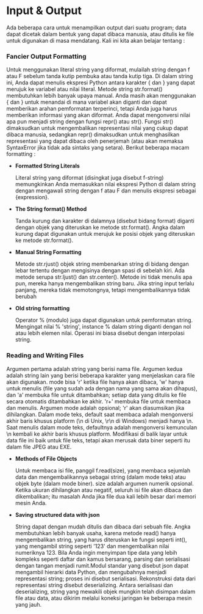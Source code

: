 # **Input & Output** #
Ada beberapa cara untuk menampilkan output dari suatu program; data dapat dicetak dalam bentuk yang dapat dibaca manusia, atau ditulis ke file untuk digunakan di masa mendatang. Kali ini kita akan belajar tentang :

### **Fancier Output Formatting** ###
Untuk menggunakan literal string yang diformat, mulailah string dengan f atau F sebelum tanda kutip pembuka atau tanda kutip tiga. Di dalam string ini, Anda dapat menulis ekspresi Python antara karakter { dan } yang dapat merujuk ke variabel atau nilai literal. 
Metode string str.format() membutuhkan lebih banyak upaya manual. Anda masih akan menggunakan { dan } untuk menandai di mana variabel akan diganti dan dapat memberikan arahan pemformatan terperinci, tetapi Anda juga harus memberikan informasi yang akan diformat. Anda dapat mengonversi nilai apa pun menjadi string dengan fungsi repr() atau str(). Fungsi str() dimaksudkan untuk mengembalikan representasi nilai yang cukup dapat dibaca manusia, sedangkan repr() dimaksudkan untuk menghasilkan representasi yang dapat dibaca oleh penerjemah (atau akan memaksa SyntaxError jika tidak ada sintaks yang setara). Berikut beberapa macam formatting :

- **Formatted String Literals**

    Literal string yang diformat (disingkat juga disebut f-string) memungkinkan Anda memasukkan nilai ekspresi Python di dalam string dengan mengawali string dengan f atau F dan menulis ekspresi sebagai {expression}.

- **The String format() Method**

    Tanda kurung dan karakter di dalamnya (disebut bidang format) diganti dengan objek yang diteruskan ke metode str.format(). Angka dalam kurung dapat digunakan untuk merujuk ke posisi objek yang diteruskan ke metode str.format().

- **Manual String Formatting**

    Metode str.rjust() objek string membenarkan string di bidang dengan lebar tertentu dengan mengisinya dengan spasi di sebelah kiri. Ada metode serupa str.ljust() dan str.center(). Metode ini tidak menulis apa pun, mereka hanya mengembalikan string baru. Jika string input terlalu panjang, mereka tidak memotongnya, tetapi mengembalikannya tidak berubah

- **Old string formatting**

    Operator % (modulo) juga dapat digunakan untuk pemformatan string. Mengingat nilai % 'string', instance % dalam string diganti dengan nol atau lebih elemen nilai. Operasi ini biasa disebut dengan interpolasi string.

### **Reading and Writing Files** ###
Argumen pertama adalah string yang berisi nama file. Argumen kedua adalah string lain yang berisi beberapa karakter yang menjelaskan cara file akan digunakan. mode bisa 'r' ketika file hanya akan dibaca, 'w' hanya untuk menulis (file yang sudah ada dengan nama yang sama akan dihapus), dan 'a' membuka file untuk ditambahkan; setiap data yang ditulis ke file secara otomatis ditambahkan ke akhir. 'r+' membuka file untuk membaca dan menulis. Argumen mode adalah opsional; 'r' akan diasumsikan jika dihilangkan. Dalam mode teks, default saat membaca adalah mengonversi akhir baris khusus platform (\n di Unix, \r\n di Windows) menjadi hanya \n. Saat menulis dalam mode teks, defaultnya adalah mengonversi kemunculan \n kembali ke akhir baris khusus platform. Modifikasi di balik layar untuk data file ini baik untuk file teks, tetapi akan merusak data biner seperti itu dalam file JPEG atau EXE.

- **Methods of File Objects**

    Untuk membaca isi file, panggil f.read(size), yang membaca sejumlah data dan mengembalikannya sebagai string (dalam mode teks) atau objek byte (dalam mode biner). size adalah argumen numerik opsional. Ketika ukuran dihilangkan atau negatif, seluruh isi file akan dibaca dan dikembalikan; itu masalah Anda jika file dua kali lebih besar dari memori mesin Anda.

- **Saving structured data with json**

    String dapat dengan mudah ditulis dan dibaca dari sebuah file. Angka membutuhkan lebih banyak usaha, karena metode read() hanya mengembalikan string, yang harus diteruskan ke fungsi seperti int(), yang mengambil string seperti '123' dan mengembalikan nilai numeriknya 123. Bila Anda ingin menyimpan tipe data yang lebih kompleks seperti daftar dan kamus bersarang, parsing dan serialisasi dengan tangan menjadi rumit.Modul standar yang disebut json dapat mengambil hierarki data Python, dan mengubahnya menjadi representasi string; proses ini disebut serialisasi. Rekonstruksi data dari representasi string disebut deserializing. Antara serialisasi dan deserializing, string yang mewakili objek mungkin telah disimpan dalam file atau data, atau dikirim melalui koneksi jaringan ke beberapa mesin yang jauh.